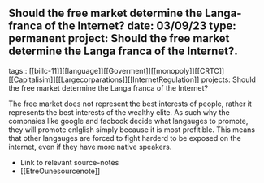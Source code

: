 
Should the free market determine the Langa- franca of the Internet?
date: 03/09/23
type: permanent
project: Should the free market determine the Langa franca of the Internet?.
---

tags::  [[billc-11]][[language]][[Goverment]][[monopoly]][[CRTC]][[Capitalisim]][[Largecorparations]][[InternetRegulation]]
projects: Should the free market determine the Langa franca of the Internet? 

The free market does not represent the best interests of people, rather it represents the best interests of the wealthy elite. As such why the compnaies like google and facbook decide what langauges to promote, they will promote enlglish simply because it is most profitible.  This means that other langauges are forced to fight harderd to be exposed on the internet, even if they have more native speakers. 

- Link to relevant source-notes
- [[EtreOunesourcenote]]